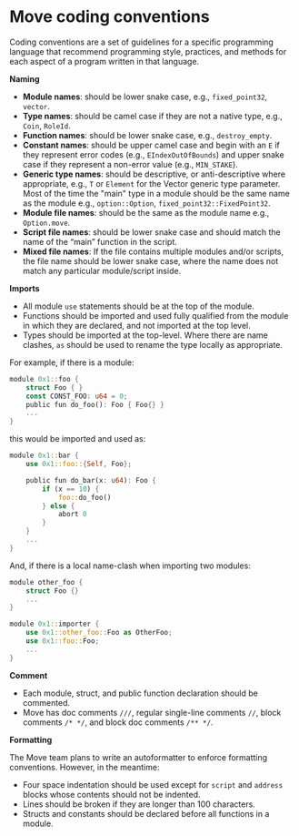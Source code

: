 # Move coding conventions

Coding conventions are a set of guidelines for a specific programming language that recommend programming style, practices, and methods for each aspect of a program written in that language.

**Naming**

* **Module names**: should be lower snake case, e.g., `fixed_point32`, `vector`.
* **Type names**: should be camel case if they are not a native type, e.g., `Coin`, `RoleId`.
* **Function names**: should be lower snake case, e.g., `destroy_empty`.
* **Constant names**: should be upper camel case and begin with an `E` if they represent error codes (e.g., `EIndexOutOfBounds`) and upper snake case if they represent a non-error value (e.g., `MIN_STAKE`).
* **Generic type names**: should be descriptive, or anti-descriptive where appropriate, e.g., `T` or `Element` for the Vector generic type parameter. Most of the time the "main" type in a module should be the same name as the module e.g., `option::Option`, `fixed_point32::FixedPoint32`.
* **Module file names**: should be the same as the module name e.g., `Option.move`.
* **Script file names**: should be lower snake case and should match the name of the “main” function in the script.
* **Mixed file names**: If the file contains multiple modules and/or scripts, the file name should be lower snake case, where the name does not match any particular module/script inside.

**Imports**

* All module `use` statements should be at the top of the module.
* Functions should be imported and used fully qualified from the module in which they are declared, and not imported at the top level.
* Types should be imported at the top-level. Where there are name clashes, `as` should be used to rename the type locally as appropriate.

For example, if there is a module:

```rust
module 0x1::foo {
    struct Foo { }
    const CONST_FOO: u64 = 0;
    public fun do_foo(): Foo { Foo{} }
    ...
}
```

this would be imported and used as:

```rust
module 0x1::bar {
    use 0x1::foo::{Self, Foo};

    public fun do_bar(x: u64): Foo {
        if (x == 10) {
            foo::do_foo()
        } else {
            abort 0
        }
    }
    ...
}
```

And, if there is a local name-clash when importing two modules:

```rust
module other_foo {
    struct Foo {}
    ...
}

module 0x1::importer {
    use 0x1::other_foo::Foo as OtherFoo;
    use 0x1::foo::Foo;
    ...
}
```

**Comment**

* Each module, struct, and public function declaration should be commented.
* Move has doc comments `///`, regular single-line comments `//`, block comments `/* */`, and block doc comments `/** */`.

**Formatting**

The Move team plans to write an autoformatter to enforce formatting conventions. However, in the meantime:

* Four space indentation should be used except for `script` and `address` blocks whose contents should not be indented.
* Lines should be broken if they are longer than 100 characters.
* Structs and constants should be declared before all functions in a module.
